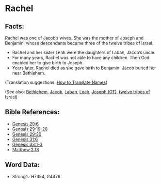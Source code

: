 # Rachel

## Facts:

Rachel was one of Jacob’s wives. She was the mother of Joseph and Benjamin, whose descendants became three of the twelve tribes of Israel.

* Rachel and her sister Leah were the daughters of Laban, Jacob’s uncle.
* For many years, Rachel was not able to have any children. Then God enabled her to give birth to Joseph.
* Years later, Rachel died as she gave birth to Benjamin. Jacob buried her near Bethlehem.

(Translation suggestions: [How to Translate Names](../../translate/translate-names))

(See also: [Bethlehem](../names/bethlehem.md), [Jacob](../names/jacob.md), [Laban](../names/laban.md), [Leah](../names/leah.md), [Joseph (OT)](../names/josephot.md), [twelve tribes of Israel](../other/12tribesofisrael.md))

## Bible References:

* [Genesis 29:6](rc://en/tn/help/gen/29/06)
* [Genesis 29:19-20](rc://en/tn/help/gen/29/19)
* [Genesis 29:30](rc://en/tn/help/gen/29/30)
* [Genesis 31:6](rc://en/tn/help/gen/31/06)
* [Genesis 33:1-3](rc://en/tn/help/gen/33/01)
* [Matthew 2:18](rc://en/tn/help/mat/02/18)

## Word Data:

* Strong’s: H7354, G4478
